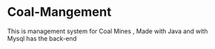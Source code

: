 # Coal-Mangement
This is management system for Coal Mines , Made with Java and with Mysql has the back-end
